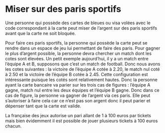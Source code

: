 # Miser sur des paris sportifs
Une personne qui possède des cartes de bleues ou visa volées avec le code correspondant à la carte peut miser de l’argent sur des paris sportifs avant que la carte ne soit bloquée.

Pour faire ces paris sportifs, la personne qui possède la carte peut se rendre dans un espace de jeu lui permettant de faire des paris. Pour gagner le plus d’argent possible, la personne devra chercher un match dont les cotes sont élevées.
Un petit exemple aujourd’hui, il y a un match entre l’équipe A et B, supposons que c’est un match de football. Donc nous avons les cotes suivantes : la victoire de l’équipe A cotée à 2.20, le match nul coté à 2.50 et la victoire de l’équipe B cotée à 2.45. Cette configuration est intéressante puisque les cotés sont relativement hautes. Donc la personne ayant la carte bancaire va parier sur les trois cas de figures : l’équipe A gagne, match nul entre les deux équipes et l’équipe B gagne.  Donc dans ce cas de figure, la personne va gagner de l’argent via ces paris. Elle peut s’autoriser à faire cela car ce n’est pas son argent donc il peut parier et dépenser tant que la carte est valide.

La française des jeux  autorise un pari allant de 1 à 100 euros par tickets mais bien évidemment il est possible de jouer plusieurs tickets à 100 euros chacun. 
